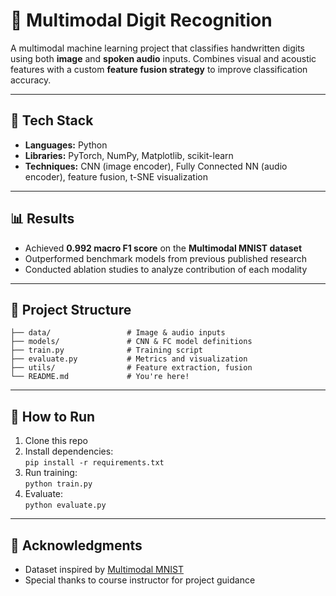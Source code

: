 # 🧠 Multimodal Digit Recognition

A multimodal machine learning project that classifies handwritten digits using both **image** and **spoken audio** inputs. Combines visual and acoustic features with a custom **feature fusion strategy** to improve classification accuracy.

---

## 🔧 Tech Stack

- **Languages:** Python  
- **Libraries:** PyTorch, NumPy, Matplotlib, scikit-learn  
- **Techniques:** CNN (image encoder), Fully Connected NN (audio encoder), feature fusion, t-SNE visualization

---

## 📊 Results

- Achieved **0.992 macro F1 score** on the **Multimodal MNIST dataset**
- Outperformed benchmark models from previous published research
- Conducted ablation studies to analyze contribution of each modality

---

## 📁 Project Structure

```
├── data/                 # Image & audio inputs
├── models/               # CNN & FC model definitions
├── train.py              # Training script
├── evaluate.py           # Metrics and visualization
├── utils/                # Feature extraction, fusion
└── README.md             # You're here!
```

---

## 🧪 How to Run

1. Clone this repo  
2. Install dependencies:  
   `pip install -r requirements.txt`  
3. Run training:  
   `python train.py`  
4. Evaluate:  
   `python evaluate.py`

---

## 📌 Acknowledgments

- Dataset inspired by [Multimodal MNIST](https://...)
- Special thanks to course instructor for project guidance
